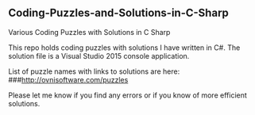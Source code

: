 ## Coding-Puzzles-and-Solutions-in-C-Sharp
Various Coding Puzzles with Solutions in C Sharp

This repo holds coding puzzles with solutions I have written in C#.  The solution file is a Visual Studio 2015 console application.

List of puzzle names with links to solutions are here:
###http://ovnisoftware.com/puzzles

Please let me know if you find any errors or if you know of more efficient solutions.



